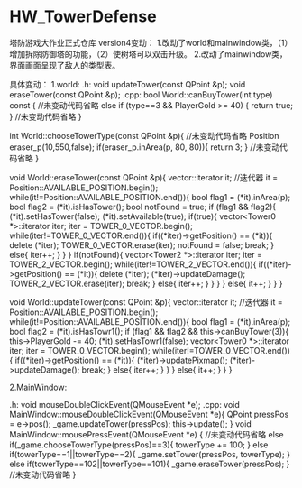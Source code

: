 # HW_TowerDefense
塔防游戏大作业正式仓库
version4变动：
1.改动了world和mainwindow类，（1）增加拆除防御塔的功能，（2）使树塔可以双击升级。
2.改动了mainwindow类，界面画面呈现了敌人的类型表。

具体变动：
1.world:
.h:
void updateTower(const QPoint &p);
void eraseTower(const QPoint &p);
.cpp:
bool World::canBuyTower(int type) const
{
//未变动代码省略
    else if (type==3 && PlayerGold >= 40) {
        return true;
        }
//未变动代码省略
}

int World::chooseTowerType(const QPoint &p){
//未变动代码省略
    Position eraser_p(10,550,false);
    if(eraser_p.inArea(p, 80, 80)){
        return 3;
    }
//未变动代码省略
}

void World::eraseTower(const QPoint &p){
    vector<Position>::iterator it; //迭代器
    it = Position::AVAILABLE_POSITION.begin();
    while(it!=Position::AVAILABLE_POSITION.end()){
        bool flag1 = (*it).inArea(p);
        bool flag2 = (*it).isHasTower();
        bool notFound = true;
        if (flag1 && flag2){
            (*it).setHasTower(false);
            (*it).setAvailable(true);
            if(true){
                vector<Tower0 *>::iterator iter;
                iter = TOWER_0_VECTOR.begin();
                while(iter!=TOWER_0_VECTOR.end()){
                    if((*iter)->getPosition() == (*it)){
                        delete (*iter);
                        TOWER_0_VECTOR.erase(iter);
                        notFound = false;
                        break;
                    }
                    else{
                        iter++;
                    }
                }
            }
            if(notFound){
                vector<Tower2 *>::iterator iter;
                iter = TOWER_2_VECTOR.begin();
                while(iter!=TOWER_2_VECTOR.end()){
                    if((*iter)->getPosition() == (*it)){
                        delete (*iter);
                        (*iter)->updateDamage();
                        TOWER_2_VECTOR.erase(iter);
                        break;
                    }
                    else{
                        iter++;
                    }
                }
            }
         }
        else{
            it++;
        }
    }
}

void World::updateTower(const QPoint &p){
    vector<Position>::iterator it; //迭代器
    it = Position::AVAILABLE_POSITION.begin();
    while(it!=Position::AVAILABLE_POSITION.end()){
        bool flag1 = (*it).inArea(p);
        bool flag2 = (*it).isHasTowr1();
        if (flag1 && flag2 && this->canBuyTower(3)){
            this->PlayerGold -= 40;
            (*it).setHasTowr1(false);
            vector<Tower0 *>::iterator iter;
            iter = TOWER_0_VECTOR.begin();
            while(iter!=TOWER_0_VECTOR.end()){
                if((*iter)->getPosition() == (*it)){
                    (*iter)->updatePixmap();
                    (*iter)->updateDamage();
                    break;
                }
                else{
                    iter++;
                }
            }
         }
        else{
            it++;
        }
    }
}

2.MainWindow:

.h:
    void mouseDoubleClickEvent(QMouseEvent *e);
.cpp:
void MainWindow::mouseDoubleClickEvent(QMouseEvent *e){
    QPoint pressPos = e->pos();
    _game.updateTower(pressPos);
    this->update();
}
void MainWindow::mousePressEvent(QMouseEvent *e)
{
//未变动代码省略
    else if(_game.chooseTowerType(pressPos)==3){
        towerType += 100;
    }
    else if(towerType==1||towerType==2){
        _game.setTower(pressPos, towerType);
    }
    else if(towerType==102||towerType==101){
        _game.eraseTower(pressPos);
    }
//未变动代码省略
}

